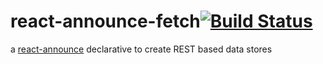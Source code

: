 # react-announce-fetch[![Build Status](https://travis-ci.org/tusharmath/react-announce-fetch.svg?branch=master)](https://travis-ci.org/tusharmath/react-announce-fetch)
a [react-announce](https://github.com/tusharmath/react-announce) declarative to create REST based data stores
